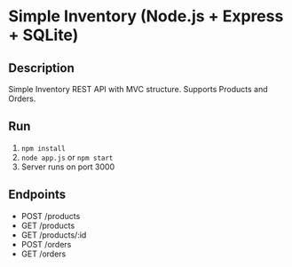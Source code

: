# Simple Inventory (Node.js + Express + SQLite)
## Description
Simple Inventory REST API with MVC structure. Supports Products and Orders.

## Run
1. `npm install`
2. `node app.js` or `npm start`
3. Server runs on port 3000

## Endpoints
- POST /products
- GET /products
- GET /products/:id
- POST /orders
- GET /orders
